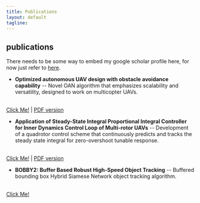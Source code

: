 ```yaml
---
title: Publications
layout: default
tagline:
---
```


<div>
  <h2 class="page-header-brief">publications</h2>
  <div class="line-sep"></div>
</div>

There needs to be some way to embed my google scholar profile here, for now just refer to <a href="https://scholar.google.com/citations?user=FHvuXNcAAAAJ&hl=en" target="_blank">here</a>.

- **Optimized autonomous UAV design with obstacle avoidance capability**
-- Novel OAN algorithm that emphasizes scalability and versatility, designed to work on multicopter UAVs.
<br/>
<a href="https://aip.scitation.org/doi/abs/10.1063/5.0001372" target="_blank">Click Me!</a> | 
<a href="{{ site.BASE_PATH }}/assets/media/ICACCA2018.pdf" target="_blank">PDF version</a>

- **Application of Steady-State Integral Proportional Integral Controller for Inner Dynamics Control Loop of Multi-rotor UAVs** 
-- Development of a quadrotor control scheme that continuously predicts and tracks the steady state integral for zero-overshoot tunable response.
<br/>
<a href="https://ieeexplore.ieee.org/abstract/document/8776780" target="_blank">Click Me!</a> | 
<a href="{{ site.BASE_PATH }}/assets/media/AIP2018.pdf" target="_blank">PDF version</a>

- **BOBBY2: Buffer Based Robust High-Speed Object Tracking**
-- Buffered bounding box Hybrid Siamese Network object tracking algorithm. 
<br/>
<a href="https://arxiv.org/abs/1910.08263" target="_blank">Click Me!</a>